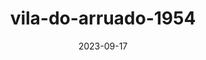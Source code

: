 ---
layout: note-image
parent: ../notas
title: vila-do-arruado-1954
date: 2023-09-17
metatitle: Vila do Arruado
categories: imagem, vila do arruado, warp
description: Vila do Arruado
year: 1954
cover-image: https://www.historiadorecife.com/images/cover.jpg
---